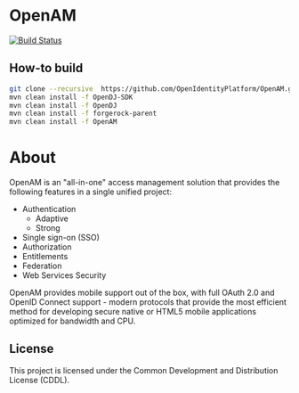 # OpenAM
[![Build Status](https://travis-ci.org/OpenIdentityPlatform/OpenAM.svg)](https://travis-ci.org/OpenIdentityPlatform/OpenAM)

## How-to build

```bash
git clone --recursive  https://github.com/OpenIdentityPlatform/OpenAM.git
mvn clean install -f OpenDJ-SDK
mvn clean install -f OpenDJ
mvn clean install -f forgerock-parent
mvn clean install -f OpenAM
```

About
==========

OpenAM is an "all-in-one" access management solution that provides the following features in a single unified project:

+ Authentication
    - Adaptive 
    - Strong  
+ Single sign-on (SSO)
+ Authorization
+ Entitlements
+ Federation 
+ Web Services Security

OpenAM provides mobile support out of the box, with full OAuth 2.0 and OpenID Connect support - modern protocols that 
provide the most efficient method for developing secure native or HTML5 mobile applications optimized for bandwidth and 
CPU.

## License

This project is licensed under the Common Development and Distribution License (CDDL). 
